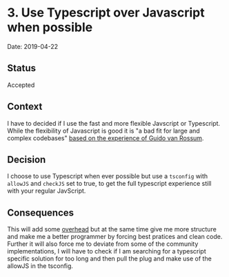 # 3. Use Typescript over Javascript when possible

Date: 2019-04-22

## Status

Accepted

## Context

I have to decided if I use the fast and more flexible Javscript or Typescript. While the flexibility of Javascript is good it is "a bad fit for large and complex codebases" [based on the experience of Guido van Rossum](https://www.techrepublic.com/article/the-creator-of-python-on-how-the-programming-language-is-learning-from-typescript/).

## Decision

I choose to use Typescript when ever possible but use a `tsconfig` with `allowJS` and `checkJS` set to true, to get the full typescript experience still with your regular JavScript.

## Consequences

This will add some [overhead](https://medium.com/javascript-scene/the-typescript-tax-132ff4cb175b) but at the same time give me more structure and make me a better programmer by forcing best pratices and clean code. Further it will also force me to deviate from some of the community implementations, I will have to check if I am searching for a typescript specific solution for too long and then pull the plug and make use of the allowJS in the tsconfig.